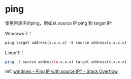 # ping

使用带源IP的ping，例如从 source IP ping 到 target IP:

Windows下：

```cmd
ping target address(x.x.x.x) -S source address(x.x.x.x)
```

Linux下：

```bash
ping -I source address(x.x.x.x) target address(x.x.x.x) 
```

ref: [windows - Ping IP with source IP? - Stack Overflow](https://stackoverflow.com/a/51000444)